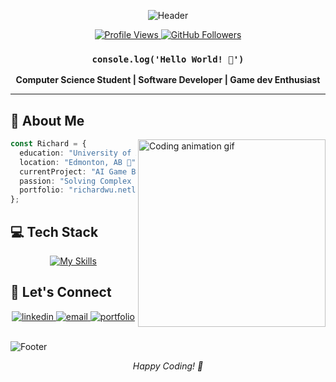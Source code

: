 <div align="center">
  
  ![Header](https://capsule-render.vercel.app/api?type=waving&color=timeGradient&height=200&section=header&text=Richard%20Wu&fontSize=80&animation=fadeIn&fontAlignY=38)

  <p align="center">
    <a href="https://github.com/imrichardwu">
      <img alt="Profile Views" src="https://komarev.com/ghpvc/?username=imrichardwu&color=blueviolet&style=for-the-badge&label=PROFILE+VIEWS" />
    </a>
    <a href="https://github.com/imrichardwu?tab=followers">
      <img alt="GitHub Followers" src="https://img.shields.io/github/followers/imrichardwu?style=for-the-badge&logo=github&label=FOLLOWERS&labelColor=2C3239&color=7F3FBF" />
    </a>
  </p>

  ### `console.log('Hello World! 👋')`

  **Computer Science Student | Software Developer | Game dev Enthusiast**

</div>

---

## 🚀 About Me

<img align="right" width="300" src="https://raw.githubusercontent.com/gist/ManulMax/2d20af60d709805c55fd784ca7cba4b9/raw/bcfeac7604f674ace63623106eb8bb8471d844a6/github.gif" alt="Coding animation gif" />

```typescript
const Richard = {
  education: "University of Alberta - Bsc Computer Science",
  location: "Edmonton, AB 📍",
  currentProject: "AI Game Bot 🤖",
  passion: "Solving Complex Problems 💡",
  portfolio: "richardwu.netlify.app"
};
```

## 💻 Tech Stack

<div align="center">

[![My Skills](https://skillicons.dev/icons?i=python,js,ts,java,c,cpp,react,tailwind,nodejs,express,django,postgres,MongoDB,git,aws,linux,vscode,figma,firebase,redux)](https://skillicons.dev)

</div>

## 🤝 Let's Connect

<div align="center">
  <a href="https://www.linkedin.com/in/imrichardwu/" target="_blank">
    <img src="https://img.shields.io/badge/LinkedIn-0077B5?style=for-the-badge&logo=linkedin&logoColor=white&color=0D1117" alt="linkedin"/>
  </a>
  <a href="mailto:Richard9@ualberta.ca">
    <img src="https://img.shields.io/badge/Email-D14836?style=for-the-badge&logo=gmail&logoColor=white&color=0D1117" alt="email"/>
  </a>
  <a href="https://richardwu.netlify.app/">
    <img src="https://img.shields.io/badge/Portfolio-000000?style=for-the-badge&logo=About.me&logoColor=white&color=0D1117" alt="portfolio"/>
  </a>
</div>

<br>

![Footer](https://capsule-render.vercel.app/api?type=waving&color=timeGradient&height=100&section=footer)

<div align="center">
  <i>Happy Coding! 🚀</i>
</div>
